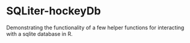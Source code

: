 # SQLiter-hockeyDb
Demonstrating the functionality of a few helper functions for interacting with a sqlite database in R.

